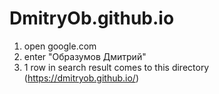# DmitryOb.github.io

1. open google.com
2. enter "Образумов Дмитрий"
3. 1 row in search result comes to this directory (https://dmitryob.github.io/)
